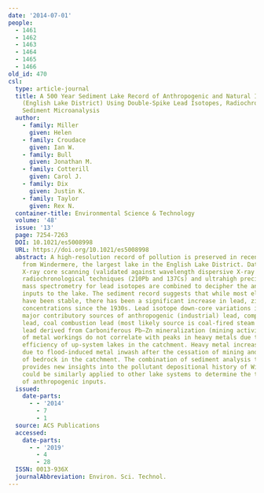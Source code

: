 ```yaml
---
date: '2014-07-01'
people:
  - 1461
  - 1462
  - 1463
  - 1464
  - 1465
  - 1466
old_id: 470
csl:
  type: article-journal
  title: A 500 Year Sediment Lake Record of Anthropogenic and Natural Inputs to Windermere
    (English Lake District) Using Double-Spike Lead Isotopes, Radiochronology, and
    Sediment Microanalysis
  author:
    - family: Miller
      given: Helen
    - family: Croudace
      given: Ian W.
    - family: Bull
      given: Jonathan M.
    - family: Cotterill
      given: Carol J.
    - family: Dix
      given: Justin K.
    - family: Taylor
      given: Rex N.
  container-title: Environmental Science & Technology
  volume: '48'
  issue: '13'
  page: 7254-7263
  DOI: 10.1021/es5008998
  URL: https://doi.org/10.1021/es5008998
  abstract: A high-resolution record of pollution is preserved in recent sediments
    from Windermere, the largest lake in the English Lake District. Data derived from
    X-ray core scanning (validated against wavelength dispersive X-ray fluorescence),
    radiochronological techniques (210Pb and 137Cs) and ultrahigh precision, double-spike
    mass spectrometry for lead isotopes are combined to decipher the anthropogenic
    inputs to the lake. The sediment record suggests that while most element concentrations
    have been stable, there has been a significant increase in lead, zinc, and copper
    concentrations since the 1930s. Lead isotope down-core variations identify three
    major contributory sources of anthropogenic (industrial) lead, comprising gasoline
    lead, coal combustion lead (most likely source is coal-fired steam ships), and
    lead derived from Carboniferous Pb–Zn mineralization (mining activities). Periods
    of metal workings do not correlate with peaks in heavy metals due to the trapping
    efficiency of up-system lakes in the catchment. Heavy metal increases could be
    due to flood-induced metal inwash after the cessation of mining and the weathering
    of bedrock in the catchment. The combination of sediment analysis techniques used
    provides new insights into the pollutant depositional history of Windermere and
    could be similarly applied to other lake systems to determine the timing and scale
    of anthropogenic inputs.
  issued:
    date-parts:
      - - '2014'
        - 7
        - 1
  source: ACS Publications
  accessed:
    date-parts:
      - - '2019'
        - 4
        - 28
  ISSN: 0013-936X
  journalAbbreviation: Environ. Sci. Technol.
---
```

